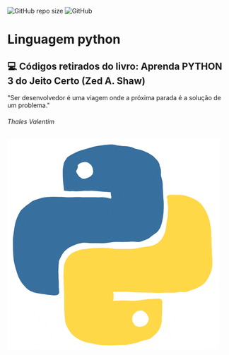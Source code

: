 ![GitHub repo size](https://img.shields.io/github/repo-size/Aranjhonn/python)
![GitHub](https://img.shields.io/github/license/Aranjhonn/python)
# Linguagem python
## :computer: Códigos retirados do livro: Aprenda PYTHON 3 do Jeito Certo (Zed A. Shaw)
"Ser desenvolvedor é uma viagem onde a próxima parada é a solução de um problema."
###### Thales Valentim

![imagem python](https://github.com/Aranjhonn/python/blob/main/giphy.gif)
